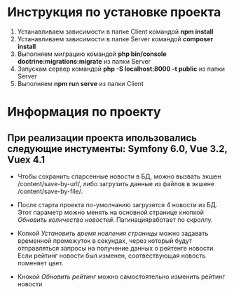 # Инструкция по установке проекта

1. Устанавливаем зависимости в папке Client командой **npm install**
2. Устанавливаем зависимости в папке Server командой **composer install**
3. Выполняем миграцию командой **php bin/console doctrine:migrations:migrate** из папки Server
4. Запускам сервер командой **php -S localhost:8000 -t public** из папки Server
5. Выполняем **npm run serve** из папки Client

# Информация по проекту

## При реализации проекта ипользовались следующие инстументы: Symfony 6.0, Vue 3.2, Vuex 4.1 

- Чтобы сохранить спарсенные новости в БД, можно вызвать экшен /content/save-by-url/, либо загрузить данные из файлов в экшене /content/save-by-file/.

- После старта проекта по-умолчанию загрузятся 4 новости из БД. Этот параметр можно менять на основной странице кнопкой  *Обновить количество новостей*. Пагинацияработает по скроллу. 

- Копкой *Установить время новления страницы* можно задавать временной промежуток в секундах, через который будут отправляться запросы на получение данных о рейтенге новости. Если рейтинг новости был изменен, соотвествующая новость поменяет цвет. 

- Кнокой *Обновить рейтинг* можно самостоятельно изменить рейтинг новости
